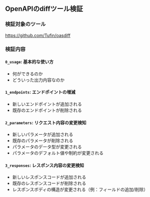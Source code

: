 ## OpenAPIのdiffツール検証

### 検証対象のツール

https://github.com/Tufin/oasdiff

### 検証内容

#### `0_usage`: 基本的な使い方

* 何ができるのか
* どういった出力内容なのか

#### `1_endpoints`: エンドポイントの増減

* 新しいエンドポイントが追加される
* 既存のエンドポイントが削除される

#### `2_parameters`: リクエスト内容の変更検知

* 新しいパラメータが追加される
* 既存のパラメータが削除される
* パラメータのデータ型が変更される
* パラメータのデフォルト値や制約が変更される

#### `3_responses`: レスポンス内容の変更検知

* 新しいレスポンスコードが追加される
* 既存のレスポンスコードが削除される
* レスポンスボディの構造が変更される（例：フィールドの追加/削除）
